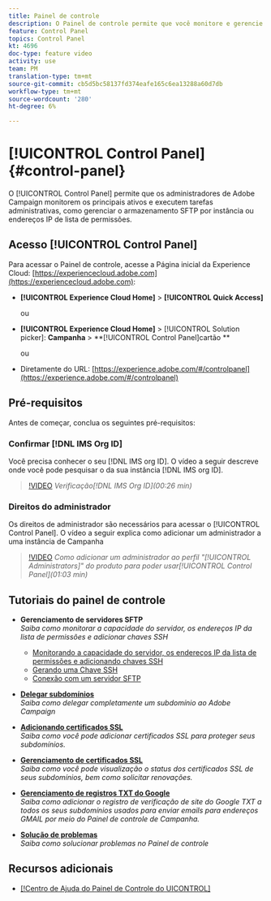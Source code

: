 ```yaml
---
title: Painel de controle
description: O Painel de controle permite que você monitore e gerencie seu armazenamento SFTP por instância e endereços IP de lista de permissões.
feature: Control Panel
topics: Control Panel
kt: 4696
doc-type: feature video
activity: use
team: PM
translation-type: tm+mt
source-git-commit: cb5d5bc58137fd374eafe165c6ea13288a60d7db
workflow-type: tm+mt
source-wordcount: '280'
ht-degree: 6%

---
```



# [!UICONTROL Control Panel] {#control-panel}

O [!UICONTROL Control Panel] permite que os administradores de Adobe Campaign monitorem os principais ativos e executem tarefas administrativas, como gerenciar o armazenamento SFTP por instância ou endereços IP de lista de permissões.

## Acesso [!UICONTROL Control Panel]

Para acessar o Painel de controle, acesse a Página inicial da Experience Cloud: [https://experiencecloud.adobe.com](https://experiencecloud.adobe.com):

* **[!UICONTROL Experience Cloud Home]** > **[!UICONTROL Quick Access]**

   ou
* **[!UICONTROL Experience Cloud Home]**  > [!UICONTROL Solution picker]: **Campanha** > **[!UICONTROL Control Panel]cartão **

   ou

* Diretamente do URL: [https://experience.adobe.com/#/controlpanel](https://experience.adobe.com/#/controlpanel)

## Pré-requisitos

Antes de começar, conclua os seguintes pré-requisitos:

### Confirmar [!DNL IMS Org ID]

Você precisa conhecer o seu [!DNL IMS org ID]. O vídeo a seguir descreve onde você pode pesquisar o da sua instância [!DNL IMS org ID].

>[!VIDEO](https://video.tv.adobe.com/v/27183?quality=12)
*Verificação[!DNL IMS Org ID](00:26 min)*

### Direitos do administrador

Os direitos de administrador são necessários para acessar o [!UICONTROL Control Panel].
O vídeo a seguir explica como adicionar um administrador a uma instância de Campanha

>[!VIDEO](https://video.tv.adobe.com/v/27147?quality=12)
*Como adicionar um administrador ao perfil &quot;[!UICONTROL Administrators]&quot; do produto para poder usar[!UICONTROL Control Panel](01:03 min)*

## Tutoriais do painel de controle

* **Gerenciamento de servidores SFTP**
   <br>
   *Saiba como monitorar a capacidade do servidor, os endereços IP da lista de permissões e adicionar chaves SSH*

   * [Monitorando a capacidade do servidor, os endereços IP da lista de permissões e adicionando chaves SSH](/help/administrating/control-panel/monitoring-server-capacity-whitelisting-adding-ssh-key.md)
   * [Gerando uma Chave SSH](/help/administrating/control-panel/generate-ssh-key.md)
   * [Conexão com um servidor SFTP](/help/administrating/control-panel/connect-to-sftp-server.md)
* **[Delegar subdomínios](/help/administrating/control-panel/subdomain-delegation.md)**   <br>
   *Saiba como delegar completamente um subdomínio ao Adobe Campaign*
* **[Adicionando certificados SSL](/help/administrating/control-panel/adding-ssl-certificates.md)**   <br>
   *Saiba como você pode adicionar certificados SSL para proteger seus subdomínios.*
* **[Gerenciamento de certificados SSL](/help/administrating/control-panel/managing-ssl-certificates.md)**   <br>
   *Saiba como você pode visualização o status dos certificados SSL de seus subdomínios, bem como solicitar renovações.*
* **[Gerenciamento de registros TXT do Google](/help/administrating/control-panel/google-txt-record-management.md)**   <br>
   *Saiba como adicionar o registro de verificação de site do Google TXT a todos os seus subdomínios usados para enviar emails para endereços GMAIL por meio do Painel de controle de Campanha.*

* **[Solução de problemas](/help/administrating/control-panel/trouble-shooting.md)**   <br>
   *Saiba como solucionar problemas no Painel de controle*

## Recursos adicionais

* [[!Centro de Ajuda do Painel de Controle do UICONTROL]](https://docs.adobe.com/content/help/br/control-panel/using/control-panel-home.translate.html)

